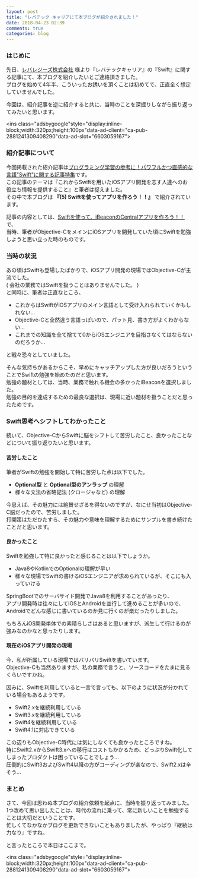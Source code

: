 ```yaml
---
layout: post
title: "レバテック キャリアにて本ブログが紹介されました！"
date: 2018-04-23 02:39
comments: true
categories: blog
---
```


### はじめに
先日、[レバレジーズ株式会社](http://leverages.jp/) 様より『レバテックキャリア』の『Swift』に関する記事にて、本ブログを紹介したいとご連絡頂きました。  
ブログを始めて4年半、こういったお誘いを頂くことは初めてで、正直全く想定していませんでした。  

今回は、紹介記事を逆に紹介すると共に、当時のことを深掘りしながら振り返ってみたいと思います。  

<script async src="//pagead2.googlesyndication.com/pagead/js/adsbygoogle.js"></script>
<ins class="adsbygoogle"style="display:inline-block;width:320px;height:100px"data-ad-client="ca-pub-2881241309408290"data-ad-slot="6603059167"></ins>
<script>
(adsbygoogle = window.adsbygoogle || []).push({});
</script>

<!-- more -->

### 紹介記事について
今回掲載された紹介記事は[プログラミング学習の参考に！パワフルかつ直感的な言語"Swift"に関する記事特集](https://career.levtech.jp/guide/knowhow/article/406/)です。  
この記事のテーマは『これからSwiftを用いたiOSアプリ開発を志す人達へのお役立ち情報を提供すること』と筆者は捉えました。  
その中で本ブログは **『(5) Swiftを使ってアプリを作ろう！！』** で紹介されています。  

記事の内容としては、[Swiftを使って、iBeaconのCentralアプリを作ろう！！](https://grandbig.github.io/blog/2014/09/29/developing-ibeacon-app-by-using-swift/)で、  
当時、筆者がObjective-CをメインにiOSアプリを開発していた頃にSwiftを勉強しようと思い立った時のものです。  

### 当時の状況
あの頃はSwiftも登場したばかりで、iOSアプリ開発の現場ではObjective-Cが主流でした。  
( 会社の業務ではSwiftを扱うことはありませんでした。 )  
と同時に、筆者は正直なところ、  

* これからはSwiftがiOSアプリのメイン言語として受け入れられていくかもしれない...  
* Objective-Cと全然違う言語っぽいので、パット見、書き方がよくわからない...  
* これまでの知識を全て捨てて0からiOSエンジニアを目指さなくてはならないのだろうか...  

と戦々恐々としていました。  

そんな気持ちがあるからこそ、早めにキャッチアップした方が良いだろうということでSwiftの勉強を始めたのだと思います。  
勉強の題材としては、当時、業務で触れる機会の多かったiBeaconを選択しました。  
勉強の目的を達成するための最良な選択は、現場に近い題材を扱うことだと思ったためです。  

### Swift思考へシフトしてわかったこと
続いて、Objective-CからSwiftに脳をシフトして苦労したこと、良かったことなどについて振り返りたいと思います。

#### 苦労したこと
筆者がSwiftの勉強を開始して特に苦労した点は以下でした。  

* **Optional型** と **Optional型のアンラップ** の理解  
* 様々な文法の省略記法 (クロージャなど) の理解  

今思えば、その魅力には絶賛せざるを得ないのですが、なにせ当初はObjective-C脳だったので、苦労しました。  
打開策はただひたすら、その魅力や意味を理解するためにサンプルを書き続けたことだと思います。  

#### 良かったこと
Swiftを勉強して特に良かったと感じることは以下でしょうか。  

* Java8やKotlinでのOptionalの理解が早い  
* 様々な現場でSwiftの書けるiOSエンジニアが求められているが、そこにも入っていける  

SpringBootでのサーバサイド開発でJava8を利用することがあったり、  
アプリ開発時は往々にしてiOSとAndroidを並行して進めることが多いので、Androidでどんな感じに書いているのか見に行くのが楽だったりしました。  

もちろんiOS開発単体での素晴らしさはあると思いますが、派生して行けるのが強みなのかなと思ったりします。  

#### 現在のiOSアプリ開発の現場
今、私が所属している現場ではバリバリSwiftを書いています。  
Objective-Cも当然ありますが、私の業務で言うと、ソースコードをたまに見るくらいですかね。  

因みに、Swiftを利用していると一言で言っても、以下のように状況が分かれている場合もあるようです。  

* Swift2.xを継続利用している  
* Swift3.xを継続利用している  
* Swift4を継続利用している  
* Swift4.1に対応できている  

この辺りもObjective-C時代には気にしなくても良かったところですね。  
特にSwift2.xからSwift3.xへの移行はコストもかかるため、どっぷりSwift化してしまったプロダクトは困っていることでしょう...  
圧倒的にSwift3およびSwift4以降の方がコーディングが楽なので、Swift2.xは辛そう...  

### まとめ
さて、今回は思わぬ本ブログの紹介依頼を起点に、当時を振り返ってみました。  
1つ改めて思い出したことは、時代の流れに乗って、常に新しいことを勉強することは大切だということです。  
忙しくてなかなかブログを更新できないこともありましたが、やっぱり『継続は力なり』ですね。  

と言ったところで本日はここまで。  

<script async src="//pagead2.googlesyndication.com/pagead/js/adsbygoogle.js"></script>
<ins class="adsbygoogle"style="display:inline-block;width:320px;height:100px"data-ad-client="ca-pub-2881241309408290"data-ad-slot="6603059167"></ins>
<script>
(adsbygoogle = window.adsbygoogle || []).push({});
</script>
